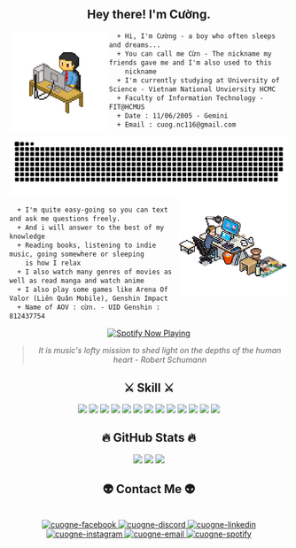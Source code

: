 <div align="center">
  <h2> Hey there! I'm Cường.</h2>
</div>

<img align="left" width="180" height="180" src="https://github.com/cuogne/cuogne/blob/main/img/pixel-art-12601_256.gif">

```console
  + Hi, I'm Cường - a boy who often sleeps and dreams...
  + You can call me Cừn - The nickname my friends gave me and I'm also used to this 
    nickname
  + I'm currently studying at University of Science - Vietnam National Unviersity HCMC
  + Faculty of Information Technology - FIT@HCMUS
  + Date : 11/06/2005 - Gemini
  + Email : cuog.nc116@gmail.com
```

<img align="center" width = "2000" src="https://github.com/cuogne/cuogne/blob/main/img/grid-snake.svg">

<img align="right" width="200" height ="180" src="https://github.com/cuogne/cuogne/blob/main/img/coder.gif">
<br>

```console
  + I'm quite easy-going so you can text and ask me questions freely.
  + And i will answer to the best of my knowledge
  + Reading books, listening to indie music, going somewhere or sleeping 
    is how I relax
  + I also watch many genres of movies as well as read manga and watch anime
  + I also play some games like Arena Of Valor (Liên Quân Mobile), Genshin Impact
  + Name of AOV : cừn. - UID Genshin : 812437754
```

<div align = "center">
  <a href="https://spotify-github-profile.vercel.app/api/view?uid=31z4hwucc4g3x3klr2ezheobh2ee&redirect=true">
    <img align="center" src="https://spotify-github-profile.vercel.app/api/view?uid=31z4hwucc4g3x3klr2ezheobh2ee&cover_image=true&theme=natemoo-re&show_offline=true&background_color=121212&interchange=true&bar_color=53b14f&bar_color_cover=false" alt="Spotify Now Playing" width="400">
</a>
  
  > <i align = "right"> It is music's lofty mission to shed light on the depths of the human heart - Robert Schumann </i>

</div>


<div align = "center">
  <h2> ⚔️ Skill ⚔️</h2>
  
  [![](https://skillicons.dev/icons?i=c&theme=light)]()
  [![](https://skillicons.dev/icons?i=cpp&theme=light)]()
  [![](https://skillicons.dev/icons?i=py&theme=light)]()
  [![](https://skillicons.dev/icons?i=github&theme=light)](https://github.com/cuogne)
  [![](https://skillicons.dev/icons?i=git&theme=light)]()
  [![](https://skillicons.dev/icons?i=visualstudio&theme=light)]()
  [![](https://skillicons.dev/icons?i=vscode&theme=light)]()
  [![](https://skillicons.dev/icons?i=sublime&theme=light)]()
  [![](https://skillicons.dev/icons?i=matlab&theme=light)]()
  [![](https://skillicons.dev/icons?i=latex&theme=light)]()
  [![](https://skillicons.dev/icons?i=windows&theme=light)]()
  [![](https://skillicons.dev/icons?i=apple&theme=light)]()
  [![](https://skillicons.dev/icons?i=photoshop&theme=light)]()
  
<div>
  <h2 align="center">🔥 GitHub Stats 🔥</h2>
</div>

<p align='center'>
   <a href="https://github-readme-stats.vercel.app/api?username=cuogne&show_icons=true&count_private=true">
       <img height=140 src="https://github-readme-stats.vercel.app/api?username=cuogne&show_icons=true&count_private=true"/></a>
   <a href="https://github-readme-stats.vercel.app/api/top-langs/?username=cuogne&layout=compact">
       <img height=140 src="https://github-readme-stats.vercel.app/api/top-langs/?username=cuogne&layout=compact"/></a>
  <a href="https://github-readme-streak-stats.herokuapp.com/?user=cuogne&stroke=3382ed&background=ffffff&ring=ef4444&fire=ef4444&currStreakNum=3382ed&currStreakLabel=ef4444&sideNums=3382ed&sideLabels=3382ed&dates=3382ed&hide_border=true">
    <img height=140 src="https://github-readme-streak-stats.herokuapp.com/?user=cuogne&stroke=3382ed&background=ffffff&ring=ef4444&fire=ef4444&currStreakNum=3382ed&currStreakLabel=ef4444&sideNums=3382ed&sideLabels=3382ed&dates=3382ed&hide_border=true" /></a>
</p>

<h2 align="center">👽 Contact Me 👽</h2>
<br>
<!-- https://icons8.com -->
<div align="center">
    <a href="https://facebook.com/cuoq.nc" target="blank">
        <img src="https://img.icons8.com/bubbles/100/000000/facebook-new.png" alt="cuogne-facebook" />
    </a>
    <a href="https://discord.gg/haycRy5eqW" target="blank">
        <img src="https://img.icons8.com/?size=100&id=o8pzFDpLiRSw&format=png" alt="cuogne-discord" />
    </a>
    <a href="https://www.linkedin.com/in/cuogne/" target="blank">
        <img src="https://img.icons8.com/bubbles/100/000000/linkedin.png" alt="cuogne-linkedin" />
    </a>
    <a href="https://instagram.com/_cuogne" target="blank">
        <img src="https://img.icons8.com/bubbles/100/000000/instagram.png" alt="cuogne-instagram" />
    </a>
    <a href="mailto:cuog.nc116@gmail.com" target="top">
        <img src="https://img.icons8.com/bubbles/100/000000/apple-mail.png" alt="cuogne-email" />
    </a>
    <a href="https://open.spotify.com/user/31z4hwucc4g3x3klr2ezheobh2ee?si=bc10ef49609b4f38" target="blank">
        <img src="https://img.icons8.com/?size=100&id=116712&format=png" alt="cuogne-spotify" />
    </a>
</div>